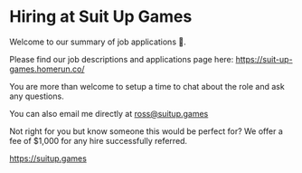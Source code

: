# Hiring at Suit Up Games

Welcome to our summary of job applications 👋.

Please find our job descriptions and applications page here:
https://suit-up-games.homerun.co/

You are more than welcome to setup a time to chat about the role and ask any questions.

You can also email me directly at ross@suitup.games

Not right for you but know someone this would be perfect for? We offer a fee of $1,000 for any hire successfully referred.

https://suitup.games
